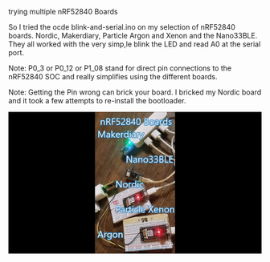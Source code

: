 trying multiple nRF52840 Boards

So I tried the ocde blink-and-serial.ino on my selection of nRF52840 boards. Nordic, Makerdiary, Particle Argon and Xenon and the Nano33BLE. They all worked with the very simp,le blink the LED and read A0 at the serial port.

Note: P0_3   or P0_12  or P1_08  stand for direct pin connections to the nRF52840 SOC and really simplifies using the different boards.

Note: Getting the Pin wrong can brick your board. I bricked my Nordic board and it took a few attempts to re-install the bootloader.


![](multi-board-gif2.gif)
